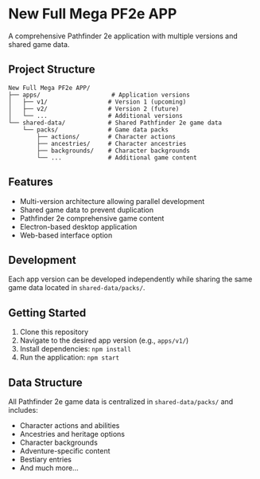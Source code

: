 # New Full Mega PF2e APP

A comprehensive Pathfinder 2e application with multiple versions and shared game data.

## Project Structure

```
New Full Mega PF2e APP/
├── apps/                    # Application versions
│   ├── v1/                 # Version 1 (upcoming)
│   ├── v2/                 # Version 2 (future)
│   └── ...                 # Additional versions
└── shared-data/            # Shared Pathfinder 2e game data
    └── packs/              # Game data packs
        ├── actions/        # Character actions
        ├── ancestries/     # Character ancestries
        ├── backgrounds/    # Character backgrounds
        └── ...             # Additional game content
```

## Features

- Multi-version architecture allowing parallel development
- Shared game data to prevent duplication
- Pathfinder 2e comprehensive game content
- Electron-based desktop application
- Web-based interface option

## Development

Each app version can be developed independently while sharing the same game data located in `shared-data/packs/`.

## Getting Started

1. Clone this repository
2. Navigate to the desired app version (e.g., `apps/v1/`)
3. Install dependencies: `npm install`
4. Run the application: `npm start`

## Data Structure

All Pathfinder 2e game data is centralized in `shared-data/packs/` and includes:
- Character actions and abilities
- Ancestries and heritage options
- Character backgrounds
- Adventure-specific content
- Bestiary entries
- And much more...